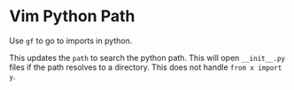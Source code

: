 # Vim Python Path

Use `gf` to go to imports in python.

This updates the `path` to search the python path.
This will open `__init__.py` files if the path resolves to a directory.
This does not handle `from x import y`.
